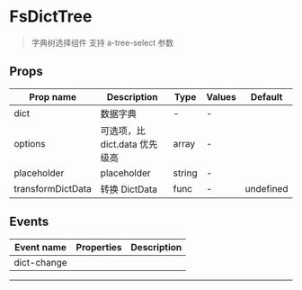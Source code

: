 # FsDictTree

> 字典树选择组件
> 支持 a-tree-select 参数

## Props

| Prop name         | Description                   | Type   | Values | Default   |
| ----------------- | ----------------------------- | ------ | ------ | --------- |
| dict              | 数据字典                      | -      | -      |           |
| options           | 可选项，比 dict.data 优先级高 | array  | -      |           |
| placeholder       | placeholder                   | string | -      |           |
| transformDictData | 转换 DictData                 | func   | -      | undefined |

## Events

| Event name  | Properties | Description |
| ----------- | ---------- | ----------- |
| dict-change |            |

---
